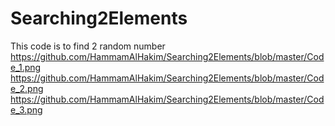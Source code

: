 # Searching2Elements
This code is to find 2 random number
https://github.com/HammamAlHakim/Searching2Elements/blob/master/Code_1.png
https://github.com/HammamAlHakim/Searching2Elements/blob/master/Code_2.png
https://github.com/HammamAlHakim/Searching2Elements/blob/master/Code_3.png

